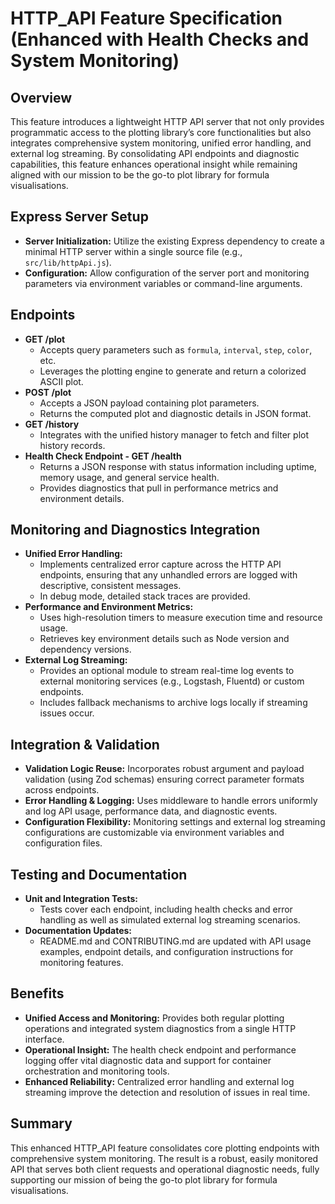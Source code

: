 # HTTP_API Feature Specification (Enhanced with Health Checks and System Monitoring)

## Overview
This feature introduces a lightweight HTTP API server that not only provides programmatic access to the plotting library’s core functionalities but also integrates comprehensive system monitoring, unified error handling, and external log streaming. By consolidating API endpoints and diagnostic capabilities, this feature enhances operational insight while remaining aligned with our mission to be the go-to plot library for formula visualisations.

## Express Server Setup
- **Server Initialization:** Utilize the existing Express dependency to create a minimal HTTP server within a single source file (e.g., `src/lib/httpApi.js`).
- **Configuration:** Allow configuration of the server port and monitoring parameters via environment variables or command-line arguments.

## Endpoints
- **GET /plot**
  - Accepts query parameters such as `formula`, `interval`, `step`, `color`, etc.
  - Leverages the plotting engine to generate and return a colorized ASCII plot.
- **POST /plot**
  - Accepts a JSON payload containing plot parameters.
  - Returns the computed plot and diagnostic details in JSON format.
- **GET /history**
  - Integrates with the unified history manager to fetch and filter plot history records.
- **Health Check Endpoint - GET /health**
  - Returns a JSON response with status information including uptime, memory usage, and general service health.
  - Provides diagnostics that pull in performance metrics and environment details.

## Monitoring and Diagnostics Integration
- **Unified Error Handling:**
  - Implements centralized error capture across the HTTP API endpoints, ensuring that any unhandled errors are logged with descriptive, consistent messages.
  - In debug mode, detailed stack traces are provided.
- **Performance and Environment Metrics:**
  - Uses high-resolution timers to measure execution time and resource usage.
  - Retrieves key environment details such as Node version and dependency versions.
- **External Log Streaming:**
  - Provides an optional module to stream real-time log events to external monitoring services (e.g., Logstash, Fluentd) or custom endpoints.
  - Includes fallback mechanisms to archive logs locally if streaming issues occur.

## Integration & Validation
- **Validation Logic Reuse:** Incorporates robust argument and payload validation (using Zod schemas) ensuring correct parameter formats across endpoints.
- **Error Handling & Logging:** Uses middleware to handle errors uniformly and log API usage, performance data, and diagnostic events.
- **Configuration Flexibility:** Monitoring settings and external log streaming configurations are customizable via environment variables and configuration files.

## Testing and Documentation
- **Unit and Integration Tests:**
  - Tests cover each endpoint, including health checks and error handling as well as simulated external log streaming scenarios.
- **Documentation Updates:**
  - README.md and CONTRIBUTING.md are updated with API usage examples, endpoint details, and configuration instructions for monitoring features.

## Benefits
- **Unified Access and Monitoring:** Provides both regular plotting operations and integrated system diagnostics from a single HTTP interface.
- **Operational Insight:** The health check endpoint and performance logging offer vital diagnostic data and support for container orchestration and monitoring tools.
- **Enhanced Reliability:** Centralized error handling and external log streaming improve the detection and resolution of issues in real time.

## Summary
This enhanced HTTP_API feature consolidates core plotting endpoints with comprehensive system monitoring. The result is a robust, easily monitored API that serves both client requests and operational diagnostic needs, fully supporting our mission of being the go-to plot library for formula visualisations.